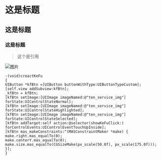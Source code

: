 # 这是标题
## 这是标题

### 这是标题

> 这个是引用


![图片](http://p1.img.cctvpic.com/photoworkspace/contentimg/2018/08/10/2018081012081444490.jpg)

```
-(void)creactKeFu
{
UIButton *kfBtn =[UIButton buttonWithType:UIButtonTypeCustom];
[self.view addSubview:kfBtn];
_kfBtn = kfBtn;
[kfBtn setImage:[UIImage imageNamed:@"ten_service_img"] forState:UIControlStateNormal];
[kfBtn setImage:[UIImage imageNamed:@"ten_service_img"] forState:UIControlStateHighlighted];
[kfBtn setImage:[UIImage imageNamed:@"ten_service_img"] forState:UIControlStateSelected];
[kfBtn addTarget:self action:@selector(showKeFuClick:) forControlEvents:UIControlEventTouchUpInside];
[kfBtn mas_makeConstraints:^(MASConstraintMaker *make) {
make.right.mas_equalTo(0);
make.centerY.mas_equalTo(0);
make.size.mas_equalTo(CGSizeMake(px_scale(50.0f), px_scale(175.0f)));
}];
}
```
